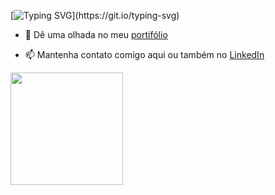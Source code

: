 <div align="left">

[![Typing SVG](https://readme-typing-svg.herokuapp.com/?color=1EA418FF&lines=Seja+bem+vindo!)](https://git.io/typing-svg)

- 👀 Dê uma olhada no meu <a href="https://bernardocdr.github.io//"> portifólio </a>

- 📫 Mantenha contato comigo aqui ou também no <a href="https://www.linkedin.com/in/bernardocdr/"> LinkedIn </a>
</div>


<div align="left">
<img height="180em" src="https://github-readme-stats.vercel.app/api/top-langs/?username=bernardocdr&layout=compact&langs_count=7&theme=dark" />
</div>
